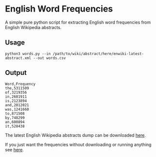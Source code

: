# English Word Frequencies

A simple pure python script for extracting English word frequencies from English Wikipedia abstracts.

## Usage

    python3 words.py --in /path/to/wiki/abstract/here/enwiki-latest-abstract.xml --out words.csv

## Output

    Word,Frequency
    the,5311509
    of,3219356
    in,2681911
    is,2123894
    and,2012021
    was,1241660
    to,871508
    by,748299
    an,600894
    it,528438

The latest English Wikipedia abstracts dump can be downloaded [here](https://dumps.wikimedia.org/enwiki/latest/enwiki-latest-abstract.xml.gz).

If you just want the frequencies without downloading or running anything see [here](https://gist.github.com/le37/0b5b8dee6dcc972ffb674730d37392a9).

